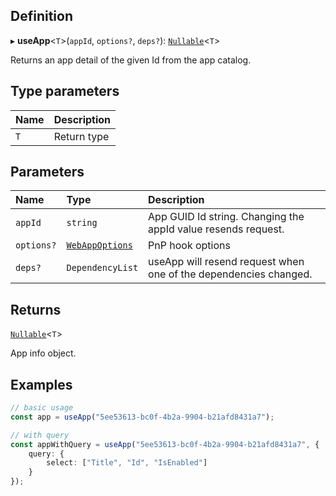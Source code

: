 
## Definition

▸ **useApp**<`T`\>(`appId`, `options?`, `deps?`): [`Nullable`](../Types/NullableT.md)<`T`\>

Returns an app detail of the given Id from the app catalog.

## Type parameters

| Name | Description |
| :------ | :------ |
| `T` | Return type |

## Parameters

| Name | Type | Description |
| :------ | :------ | :------ |
| `appId` | `string` | App GUID Id string. Changing the appId value resends request. |
| `options?` | [`WebAppOptions`](../Interfaces/WebAppOptions.md) | PnP hook options |
| `deps?` | `DependencyList` | useApp will resend request when one of the dependencies changed. |

## Returns

[`Nullable`](../Types/NullableT.md)<`T`\>

App info object.

## Examples

```typescript
// basic usage
const app = useApp("5ee53613-bc0f-4b2a-9904-b21afd8431a7");

// with query
const appWithQuery = useApp("5ee53613-bc0f-4b2a-9904-b21afd8431a7", {
	query: {
		select: ["Title", "Id", "IsEnabled"]
	}
});
```